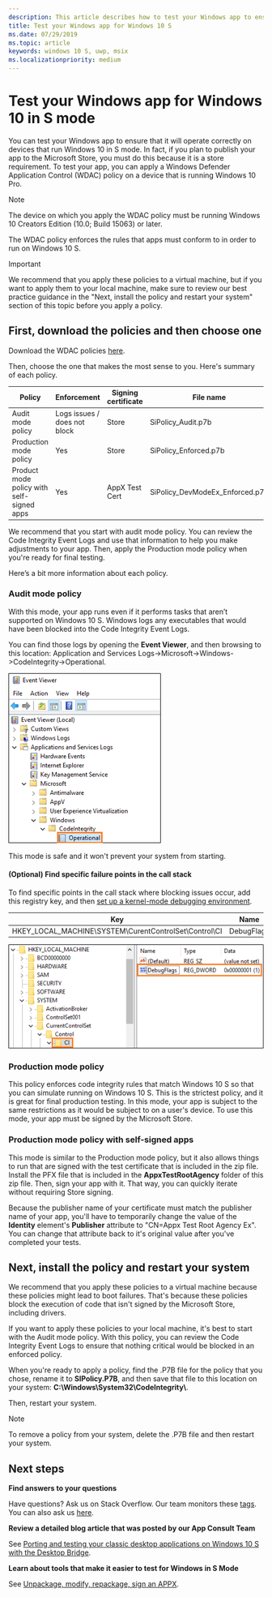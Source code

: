 ```yaml
---
description: This article describes how to test your Windows app to ensure that it will operate correctly on devices that run Windows 10 in S mode.
title: Test your Windows app for Windows 10 S
ms.date: 07/29/2019
ms.topic: article
keywords: windows 10 S, uwp, msix
ms.localizationpriority: medium
---
```


# Test your Windows app for Windows 10 in S mode

You can test your Windows app to ensure that it will operate correctly on devices that run Windows 10 in S mode. In fact, if you plan to publish your app to the Microsoft Store, you must do this because it is a store requirement. To test your app, you can apply a Windows Defender Application Control (WDAC) policy on a device that is running Windows 10 Pro.

> [!NOTE]
> The device on which you apply the WDAC policy must be running Windows 10 Creators Edition (10.0; Build 15063) or later.

The WDAC policy enforces the rules that apps must conform to in order to run on Windows 10 S.

> [!IMPORTANT]
>We recommend that you apply these policies to a virtual machine, but if you want to apply them to your local machine, make sure to review our best practice guidance in the "Next, install the policy and restart your system" section of this topic before you apply a policy.

<a id="choose-policy" />

## First, download the policies and then choose one

Download the WDAC policies [here](https://go.microsoft.com/fwlink/?linkid=849018).

Then, choose the one that makes the most sense to you. Here's summary of each policy.

|Policy |Enforcement |Signing certificate |File name |
|--|--|--|--|
|Audit mode policy |Logs issues / does not block |Store |SiPolicy_Audit.p7b |
|Production mode policy |Yes |Store |SiPolicy_Enforced.p7b |
|Product mode policy with self-signed apps |Yes |AppX Test Cert  |SiPolicy_DevModeEx_Enforced.p7b |

We recommend that you start with audit mode policy. You can review the Code Integrity Event Logs and use that information to help you make adjustments to your app. Then, apply the Production mode policy when you're ready for final testing.

Here’s a bit more information about each policy.

### Audit mode policy
With this mode, your app runs even if it performs tasks that aren’t supported on Windows 10 S. Windows logs any executables that would have been blocked into the Code Integrity Event Logs.

You can find those logs by opening the **Event Viewer**, and then browsing to this location: Application and Services Logs->Microsoft->Windows->CodeIntegrity->Operational.

![code-integrity-event-logs](images/code-integrity-logs.png)

This mode is safe and it won't prevent your system from starting.

#### (Optional) Find specific failure points in the call stack
To find specific points in the call stack where blocking issues occur, add this registry key, and then [set up a kernel-mode debugging environment](https://docs.microsoft.com/windows-hardware/drivers/debugger/getting-started-with-windbg--kernel-mode-#span-idsetupakernel-modedebuggingspanspan-idsetupakernel-modedebuggingspanspan-idsetupakernel-modedebuggingspanset-up-a-kernel-mode-debugging).

|Key|Name|Type|Value|
|--|---|--|--|
|HKEY_LOCAL_MACHINE\SYSTEM\CurentControlSet\Control\CI| DebugFlags |REG_DWORD | 1 |


![reg-setting](images/ci-debug-setting.png)

### Production mode policy
This policy enforces code integrity rules that match Windows 10 S so that you can simulate running on Windows 10 S. This is the strictest policy, and it is great for final production testing. In this mode, your app is subject to the same restrictions as it would be subject to on a user's device. To use this mode, your app must be signed by the Microsoft Store.

### Production mode policy with self-signed apps
This mode is similar to the Production mode policy, but it also allows things to run that are signed with the test certificate that is included in the zip file. Install the PFX file that is included in the **AppxTestRootAgency** folder of this zip file. Then, sign your app with it. That way, you can quickly iterate without requiring Store signing.

Because the publisher name of your certificate must match the publisher name of your app, you'll have to temporarily change the value of the **Identity** element's **Publisher** attribute to "CN=Appx Test Root Agency Ex". You can change that attribute back to it's original value after you've completed your tests.

## Next, install the policy and restart your system

We recommend that you apply these policies to a virtual machine because these policies might lead to boot failures. That's because these policies block the execution of code that isn't signed by the Microsoft Store, including drivers.

If you want to apply these policies to your local machine, it's best to start with the Audit mode policy. With this policy, you can review the Code Integrity Event Logs to ensure that nothing critical would be blocked in an enforced policy.

When you're ready to apply a policy, find the .P7B file for the policy that you chose, rename it to **SIPolicy.P7B**, and then save that file to this location on your system: **C:\Windows\System32\CodeIntegrity\\**.

Then, restart your system.

>[!NOTE]
>To remove a policy from your system, delete the .P7B file and then restart your system.

## Next steps

**Find answers to your questions**

Have questions? Ask us on Stack Overflow. Our team monitors these [tags](https://stackoverflow.com/questions/tagged/project-centennial+or+desktop-bridge). You can also ask us [here](https://social.msdn.microsoft.com/Forums/en-US/home?filter=alltypes&sort=relevancedesc&searchTerm=%5BDesktop%20Converter%5D).

**Review a detailed blog article that was posted by our App Consult Team**

See [Porting and testing your classic desktop applications on Windows 10 S with the Desktop Bridge](https://blogs.msdn.microsoft.com/appconsult/2017/06/15/porting-and-testing-your-classic-desktop-applications-on-windows-10-s-with-the-desktop-bridge/).

**Learn about tools that make it easier to test for Windows in S Mode**

See [Unpackage, modify, repackage, sign an APPX](https://blogs.msdn.microsoft.com/appconsult/2017/08/07/unpack-modify-repack-sign-appx/).
